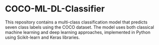 # COCO-ML-DL-Classifier
This repository contains a multi-class classification model that predicts seven class labels using the COCO dataset. The model uses both classical machine learning and deep learning approaches, implemented in Python using Scikit-learn and Keras libraries.
